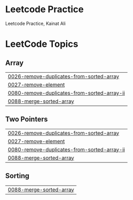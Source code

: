 # Leetcode Practice
Leetcode Practice, 
Kainat Ali

<!---LeetCode Topics Start-->
# LeetCode Topics
## Array
|  |
| ------- |
| [0026-remove-duplicates-from-sorted-array](https://github.com/KainatAli080/LeetcodePractice/tree/master/0026-remove-duplicates-from-sorted-array) |
| [0027-remove-element](https://github.com/KainatAli080/LeetcodePractice/tree/master/0027-remove-element) |
| [0080-remove-duplicates-from-sorted-array-ii](https://github.com/KainatAli080/LeetcodePractice/tree/master/0080-remove-duplicates-from-sorted-array-ii) |
| [0088-merge-sorted-array](https://github.com/KainatAli080/LeetcodePractice/tree/master/0088-merge-sorted-array) |
## Two Pointers
|  |
| ------- |
| [0026-remove-duplicates-from-sorted-array](https://github.com/KainatAli080/LeetcodePractice/tree/master/0026-remove-duplicates-from-sorted-array) |
| [0027-remove-element](https://github.com/KainatAli080/LeetcodePractice/tree/master/0027-remove-element) |
| [0080-remove-duplicates-from-sorted-array-ii](https://github.com/KainatAli080/LeetcodePractice/tree/master/0080-remove-duplicates-from-sorted-array-ii) |
| [0088-merge-sorted-array](https://github.com/KainatAli080/LeetcodePractice/tree/master/0088-merge-sorted-array) |
## Sorting
|  |
| ------- |
| [0088-merge-sorted-array](https://github.com/KainatAli080/LeetcodePractice/tree/master/0088-merge-sorted-array) |
<!---LeetCode Topics End-->